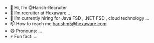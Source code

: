 - 👋 Hi, I’m @Harish-Recruiter
- 👀 I’m recruiter at Hexaware...
- 🌱 I’m currently hiring for Java FSD , .NET FSD , cloud technology ...
- 📫 How to reach me harishm5@hexaware.com
- 😄 Pronouns: ...
- ⚡ Fun fact: ...

<!---
Harish-Recruiter/Harish-Recruiter is a ✨ special ✨ repository because its `README.md` (this file) appears on your GitHub profile.
You can click the Preview link to take a look at your changes.
--->
